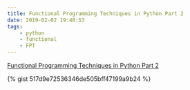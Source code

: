 ```yaml
---
title: Functional Programming Techniques in Python Part 2
date: 2019-02-02 19:48:53
tags: 
    - python 
    - functional
    - FPT
---
```


[Functional Programming Techniques in Python Part 2](https://gist.github.com/mpkocher/517d9e72536346de505bff47199a9b24)

{% gist 517d9e72536346de505bff47199a9b24 %}

